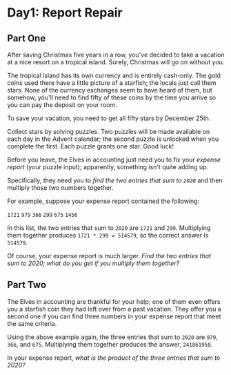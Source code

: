 # Day1: Report Repair

## Part One

After saving Christmas five years in a row, you've decided to take a
vacation at a nice resort on a tropical island. Surely, Christmas will
go on without you.

The tropical island has its own currency and is entirely
cash-only. The gold coins used there have a little picture of a
starfish; the locals just call them stars. None of the currency
exchanges seem to have heard of them, but somehow, you'll need to find
fifty of these coins by the time you arrive so you can pay the deposit
on your room.

To save your vacation, you need to get all fifty stars by December
25th.

Collect stars by solving puzzles. Two puzzles will be made available
on each day in the Advent calendar; the second puzzle is unlocked when
you complete the first. Each puzzle grants one star. Good luck!

Before you leave, the Elves in accounting just need you to fix your
*expense report* (your puzzle input); apparently, something isn't quite
adding up.

Specifically, they need you to *find the two entries that sum to
`2020`* and then multiply those two numbers together.

For example, suppose your expense report contained the following:

`1721`
`979`
`366`
`299`
`675`
`1456`

In this list, the two entries that sum to `2020` are `1721` and
`299`. Multiplying them together produces `1721 * 299 = 514579`, so the
correct answer is `514579`.

Of course, your expense report is much larger. *Find the two entries
that sum to 2020; what do you get if you multiply them together?*

## Part Two

The Elves in accounting are thankful for your help; one of them even
offers you a starfish coin they had left over from a past
vacation. They offer you a second one if you can find three numbers in
your expense report that meet the same criteria.

Using the above example again, the three entries that sum to `2020`
are `979`, `366`, and `675`. Multiplying them together produces the
answer, `241861950`.

In your expense report, *what is the product of the three entries that
sum to 2020?*
